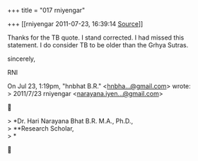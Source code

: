 +++
title = "017 rniyengar"

+++
[[rniyengar	2011-07-23, 16:39:14 [Source](https://groups.google.com/g/bvparishat/c/xJvpV7AZaTg)]]



Thanks for the TB quote. I stand corrected. I had missed this  
statement. I do consider TB to be older than the Grhya Sutras.  
  
sincerely,  
  
RNI  
  
On Jul 23, 1:19pm, "hnbhat B.R." \<[hnbha...@gmail.com]()\> wrote:  
\> 2011/7/23 rniyengar \<[narayana.iyen...@gmail.com]()\>  



\> \*Dr. Hari Narayana Bhat B.R. M.A., Ph.D.,  
\> \*\*Research Scholar,  
\> \*  



